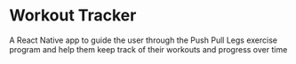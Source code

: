 # Workout Tracker

A React Native app to guide the user through the Push Pull Legs exercise program and help them keep track of their workouts and progress over time


